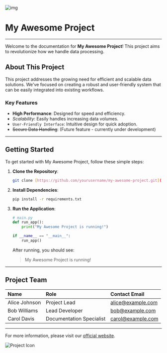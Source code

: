 ![img](https://dynamic-media-cdn.tripadvisor.com/media/photo-o/1d/a1/33/d5/the-port-of-goudes-view.jpg?w=900&h=500&s=1)

# My Awesome Project

---

Welcome to the documentation for **My Awesome Project**! This project aims to revolutionize how we handle data processing.

## About This Project

This project addresses the growing need for efficient and scalable data solutions. We've focused on creating a robust and user-friendly system that can be easily integrated into existing workflows.

### Key Features

- **High Performance**: Designed for speed and efficiency.
- _Scalability_: Easily handles increasing data volumes.
- `User-Friendly Interface`: Intuitive design for quick adoption.
- ~~Secure Data Handling~~: (Future feature - currently under development)

---

## Getting Started

To get started with My Awesome Project, follow these simple steps:

1.  **Clone the Repository**:
    ```bash
    git clone [https://github.com/yourusername/my-awesome-project.git](https://github.com/yourusername/my-awesome-project.git)
    ```
2.  **Install Dependencies**:
    ```bash
    pip install -r requirements.txt
    ```
3.  **Run the Application**:

    ```python
    # main.py
    def run_app():
        print("My Awesome Project is running!")

    if __name__ == "__main__":
        run_app()
    ```

    After running, you should see:

    > My Awesome Project is running!

---

## Project Team

| Name          | Role                     | Contact Email     |
| :------------ | :----------------------- | :---------------- |
| Alice Johnson | Project Lead             | alice@example.com |
| Bob Williams  | Lead Developer           | bob@example.com   |
| Carol Davis   | Documentation Specialist | carol@example.com |

---

For more information, please visit our [official website](https://www.example.com/my-awesome-project).

![Project Icon](https://via.placeholder.com/150 "A placeholder icon for the project")
